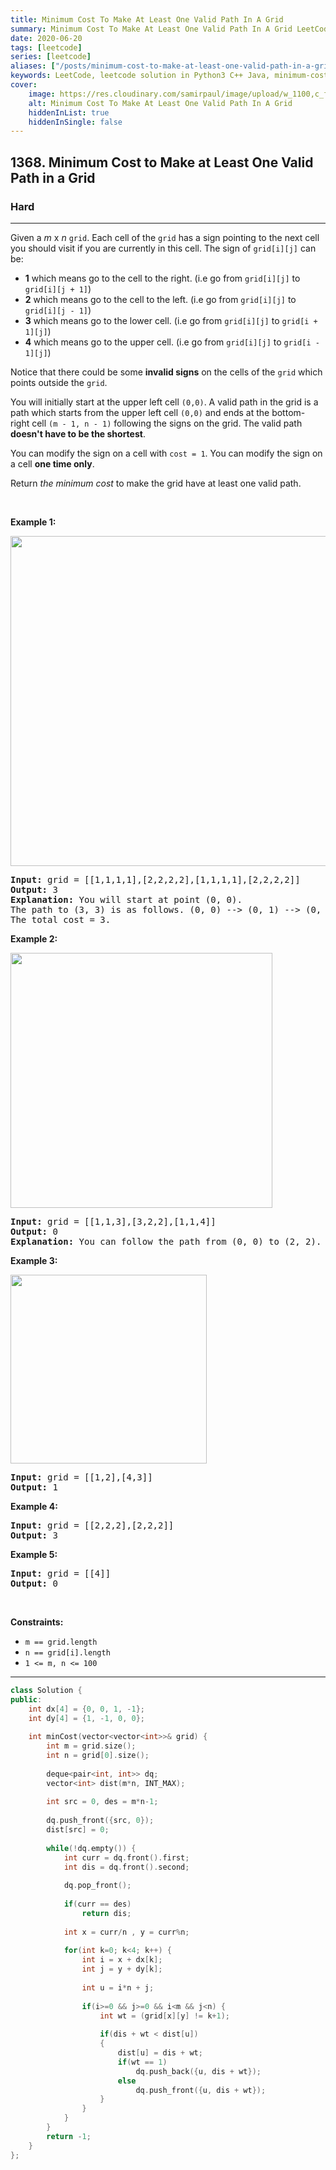 ```yaml
---
title: Minimum Cost To Make At Least One Valid Path In A Grid
summary: Minimum Cost To Make At Least One Valid Path In A Grid LeetCode Solution Explained
date: 2020-06-20
tags: [leetcode]
series: [leetcode]
aliases: ["/posts/minimum-cost-to-make-at-least-one-valid-path-in-a-grid", "/blog/posts/minimum-cost-to-make-at-least-one-valid-path-in-a-grid", "/minimum-cost-to-make-at-least-one-valid-path-in-a-grid"]
keywords: LeetCode, leetcode solution in Python3 C++ Java, minimum-cost-to-make-at-least-one-valid-path-in-a-grid solution
cover:
    image: https://res.cloudinary.com/samirpaul/image/upload/w_1100,c_fit,co_rgb:FFFFFF,l_text:Arial_70_bold:Minimum Cost To Make At Least One Valid Path In A Grid/problem-solving.webp
    alt: Minimum Cost To Make At Least One Valid Path In A Grid
    hiddenInList: true
    hiddenInSingle: false
---
```



<h2>1368. Minimum Cost to Make at Least One Valid Path in a Grid</h2><h3>Hard</h3><hr><div>Given a <em>m</em> x <em>n</em> <code>grid</code>. Each cell of the <code>grid</code> has a sign pointing to the next cell you should visit if you are currently in this cell. The sign of <code>grid[i][j]</code> can be:
<ul>
	<li><strong>1</strong> which means go to the cell to the right. (i.e go from <code>grid[i][j]</code> to <code>grid[i][j + 1]</code>)</li>
	<li><strong>2</strong> which means go to the cell to the left. (i.e go from <code>grid[i][j]</code> to <code>grid[i][j - 1]</code>)</li>
	<li><strong>3</strong> which means go to the lower cell. (i.e go from <code>grid[i][j]</code> to <code>grid[i + 1][j]</code>)</li>
	<li><strong>4</strong> which means go to the upper cell. (i.e go from <code>grid[i][j]</code> to <code>grid[i - 1][j]</code>)</li>
</ul>

<p>Notice&nbsp;that there could be some <strong>invalid signs</strong> on the cells of the <code>grid</code> which points outside the <code>grid</code>.</p>

<p>You will initially start at the upper left cell <code>(0,0)</code>. A valid path in the grid is a path which starts from the upper left&nbsp;cell <code>(0,0)</code> and ends at the bottom-right&nbsp;cell <code>(m - 1, n - 1)</code> following the signs on the grid. The valid path <strong>doesn't have to be the shortest</strong>.</p>

<p>You can modify the sign on a cell with <code>cost = 1</code>. You can modify the sign on a cell <strong>one time only</strong>.</p>

<p>Return <em>the minimum cost</em> to make the grid have at least one valid path.</p>

<p>&nbsp;</p>
<p><strong>Example 1:</strong></p>
<img alt="" src="https://assets.leetcode.com/uploads/2020/02/13/grid1.png" style="width: 542px; height: 528px;">
<pre><strong>Input:</strong> grid = [[1,1,1,1],[2,2,2,2],[1,1,1,1],[2,2,2,2]]
<strong>Output:</strong> 3
<strong>Explanation:</strong> You will start at point (0, 0).
The path to (3, 3) is as follows. (0, 0) --&gt; (0, 1) --&gt; (0, 2) --&gt; (0, 3) change the arrow to down with cost = 1 --&gt; (1, 3) --&gt; (1, 2) --&gt; (1, 1) --&gt; (1, 0) change the arrow to down with cost = 1 --&gt; (2, 0) --&gt; (2, 1) --&gt; (2, 2) --&gt; (2, 3) change the arrow to down with cost = 1 --&gt; (3, 3)
The total cost = 3.
</pre>

<p><strong>Example 2:</strong></p>
<img alt="" src="https://assets.leetcode.com/uploads/2020/02/13/grid2.png" style="width: 419px; height: 408px;">
<pre><strong>Input:</strong> grid = [[1,1,3],[3,2,2],[1,1,4]]
<strong>Output:</strong> 0
<strong>Explanation:</strong> You can follow the path from (0, 0) to (2, 2).
</pre>

<p><strong>Example 3:</strong></p>
<img alt="" src="https://assets.leetcode.com/uploads/2020/02/13/grid3.png" style="width: 314px; height: 302px;">
<pre><strong>Input:</strong> grid = [[1,2],[4,3]]
<strong>Output:</strong> 1
</pre>

<p><strong>Example 4:</strong></p>

<pre><strong>Input:</strong> grid = [[2,2,2],[2,2,2]]
<strong>Output:</strong> 3
</pre>

<p><strong>Example 5:</strong></p>

<pre><strong>Input:</strong> grid = [[4]]
<strong>Output:</strong> 0
</pre>

<p>&nbsp;</p>
<p><strong>Constraints:</strong></p>

<ul>
	<li><code>m == grid.length</code></li>
	<li><code>n == grid[i].length</code></li>
	<li><code>1 &lt;= m, n &lt;= 100</code></li>
</ul>
</div>

---




```cpp
class Solution {
public:
    int dx[4] = {0, 0, 1, -1};
    int dy[4] = {1, -1, 0, 0};
    
    int minCost(vector<vector<int>>& grid) {
        int m = grid.size(); 
        int n = grid[0].size();
       
        deque<pair<int, int>> dq;
        vector<int> dist(m*n, INT_MAX);
        
        int src = 0, des = m*n-1;
        
        dq.push_front({src, 0});
        dist[src] = 0;
                
        while(!dq.empty()) {
            int curr = dq.front().first;
            int dis = dq.front().second;
            
            dq.pop_front();
            
            if(curr == des)
                return dis;
            
            int x = curr/n , y = curr%n;
            
            for(int k=0; k<4; k++) {
                int i = x + dx[k];
                int j = y + dy[k];
                
                int u = i*n + j;
                
                if(i>=0 && j>=0 && i<m && j<n) {
                    int wt = (grid[x][y] != k+1);
                    
                    if(dis + wt < dist[u])
                    {
                        dist[u] = dis + wt;
                        if(wt == 1) 
                            dq.push_back({u, dis + wt});
                        else 
                            dq.push_front({u, dis + wt});
                    }
                }
            }
        }        
        return -1;
    }
};
```
